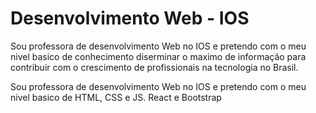 # Desenvolvimento Web - IOS

<p>Sou professora de desenvolvimento Web no IOS e pretendo com o meu nivel basico de conhecimento diserminar o maximo de informação para contribuir com o crescimento de profissionais na tecnologia no Brasil.</p>

<p>Sou professora de desenvolvimento Web no IOS e pretendo com o meu nivel basico de HTML, CSS e JS. React e Bootstrap<p>
